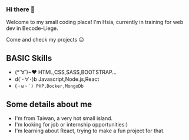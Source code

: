 ### Hi there 👋

Welcome to my small coding place! I'm Hsia, currently in training for web dev in Becode-Liege.

Come and check my projects 😉

## BASIC Skills

- (*´∀`)~♥ HTML,CSS,SASS,BOOTSTRAP...
- d(`･∀･)b Javascript,Node.js,React
- (`・ω・´) PHP,Docker,MongoDb`


## Some details about me
- I'm from Taiwan, a very hot small island.
- I'm looking for job or internship opportunities:)
- I'm learning about React, trying to make a fun project for that.
